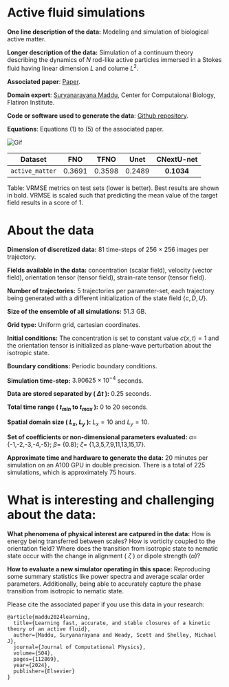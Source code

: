 # Active fluid simulations

**One line description of the data:**  Modeling and simulation of biological active matter.

**Longer description of the data:** Simulation of a continuum theory describing the dynamics of $N$ rod-like active particles immersed in a Stokes fluid having linear dimension $L$ and colume $L^2$.

**Associated paper**: [Paper](https://arxiv.org/abs/2308.06675).

**Domain expert**: [Suryanarayana Maddu](https://sbalzarini-lab.org/?q=alumni/surya), Center for Computaional Biology, Flatiron Institute.

**Code or software used to generate the data**: [Github repository](https://github.com/SuryanarayanaMK/Learning_closures/tree/master).

**Equations**: Equations (1) to (5) of the associated paper.


![Gif](https://users.flatironinstitute.org/~polymathic/data/the_well/datasets/active_matter/gif/concentration_notnormalized.gif)

| Dataset    | FNO | TFNO  | Unet | CNextU-net
|:-:|:-:|:-:|:-:|:-:|
| `active_matter`  | 0.3691  | 0.3598 |0.2489|$\mathbf{0.1034}$|

Table: VRMSE metrics on test sets (lower is better). Best results are shown in bold. VRMSE is scaled such that predicting the mean value of the target field results in a score of 1.





# About the data

**Dimension of discretized data:** 81 time-steps of 256 $\times$ 256 images per trajectory.

**Fields available in the data:** concentration (scalar field),
velocity (vector field), orientation tensor (tensor field), strain-rate tensor (tensor field).


**Number of trajectories:** $5$ trajectories per parameter-set, each trajectory being generated with a different initialization of the state field {$c,D,U$}.

**Size of the ensemble of all simulations:** 51.3 GB.

**Grid type:** Uniform grid, cartesian coordinates.

**Initial conditions:** The concentration is set to constant value $c(x,t)=1$ and the orientation tensor is initialized as plane-wave perturbation about the isotropic state.

**Boundary conditions:** Periodic boundary conditions.

**Simulation time-step:** $3.90625\times 10^{-4}$ seconds.

**Data are stored separated by ( $\Delta t$ ):** 0.25 seconds.

**Total time range ( $t_{min}$ to $t_{max}$ ):** $0$ to $20$ seconds.

**Spatial domain size ( $L_x$, $L_y$ ):** $L_x=10$ and $L_y=10$.

**Set of coefficients or non-dimensional parameters evaluated:** $\alpha =$ {-1,-2,-3,-4,-5}; $\beta  =$ {0.8};
$\zeta =$ {1,3,5,7,9,11,13,15,17}.

**Approximate time and hardware to generate the data:** 20 minutes per simulation on an A100 GPU in double precision. There is a total of 225 simulations, which is approximately 75 hours.

# What is interesting and challenging about the data:

**What phenomena of physical interest are catpured in the data:** How is energy being transferred between scales? How is vorticity coupled to the orientation field? Where does the transition from isotropic state to nematic state occur with the change in alignment ( $\zeta$ ) or dipole strength ($\alpha$)?


**How to evaluate a new simulator operating in this space:** Reproducing some summary statistics like power spectra and average scalar order parameters. Additionally, being able to accurately capture the phase transition from isotropic to nematic state.

Please cite the associated paper if you use this data in your research:
```
@article{maddu2024learning,
  title={Learning fast, accurate, and stable closures of a kinetic theory of an active fluid},
  author={Maddu, Suryanarayana and Weady, Scott and Shelley, Michael J},
  journal={Journal of Computational Physics},
  volume={504},
  pages={112869},
  year={2024},
  publisher={Elsevier}
}
```
